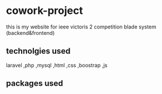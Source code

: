 # cowork-project
this is my website for ieee victoris 2 competition
blade system (backend&frontend)
## technolgies used
laravel ,php ,mysql ,html ,css ,boostrap ,js
## packages used
